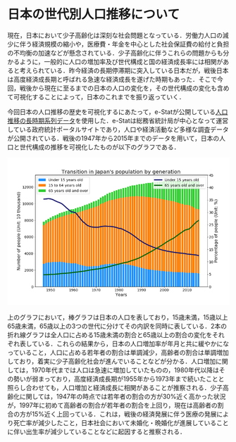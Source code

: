 # 日本の世代別人口推移について

現在，日本において少子高齢化は深刻な社会問題となっている．労働力人口の減少に伴う経済規模の縮小や，医療費・年金を中心とした社会保証費の給付と負担の不均衡の加速などが懸念されている．少子高齢化に伴うこれらの問題からも分かるように，一般的に人口の増加率及び世代構成と国の経済成長率には相関があると考えられている．昨今経済の長期停滞期に突入している日本だが，戦後日本は高度経済成長期と呼ばれる急速な経済成長を遂げた時期もあった．そこで今回，戦後から現在に至るまでの日本の人口の変化を，その世代構成の変化も含めて可視化することによって，日本のこれまでを振り返っていく．

今回日本の人口推移の歴史を可視化するにあたって，e-Statが公開している[人口推移の長時期系列データ](https://www.e-stat.go.jp/stat-search/files?page=1&toukei=00200524&tstat=000000090001&cycle=0&tclass1=000000090004&cycle_facet=tclass1%3Acycle)を使用した．e-Statは総務省統計局が中心となって運営している政府統計ポータルサイトであり，人口や経済活動など多様な調査データが公開されている．戦後の1947年から2015年までのデータを用いて，日本の人口と世代構成の推移を可視化したものが以下のグラフである．

<img src="myplot.png">

上のグラフにおいて，棒グラフは日本の人口を表しており，15歳未満，15歳以上65歳未満，65歳以上の3つの世代に分けてその内訳を同時に表している．2本の折れ線グラフは全人口に占める15歳未満の割合と65歳以上の割合の変化をそれぞれ表している．これらの結果から，日本の人口増加率が年月と共に緩やかになっていること，人口に占める若年者の割合は単調減少，高齢者の割合は単調増加しており，着実に少子高齢化社会が進んでいることなどが分かる．人口増加に関しては，1970年代までは人口は急速に増加していたものの，1980年代以降はその勢いが弱まっており，高度経済成長期が1955年から1973年まで続いたことと照らし合わせても，人口増加と経済成長に相関があることが推察される．少子高齢化に関しては，1947年の時点では若年者の割合の方が30%近く高かった状況が，1997年に初めて高齢者の割合が若年者の割合を上回り，現在は高齢者の割合の方が15%近く上回っている．これは，戦後の経済発展に伴う医療の発展により死亡率が減少したこと，日本社会において未婚化・晩婚化が進展していることに伴い出生率が減少していることなどに起因すると推察される．
